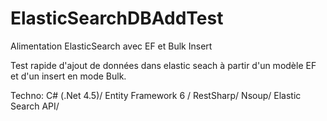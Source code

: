 ElasticSearchDBAddTest
======================

Alimentation ElasticSearch avec EF et Bulk Insert


Test rapide d'ajout de données dans elastic seach à partir d'un modèle EF et d'un insert en mode Bulk.

Techno: 
C# (.Net 4.5)/
Entity Framework 6 /
RestSharp/
Nsoup/
Elastic Search API/

